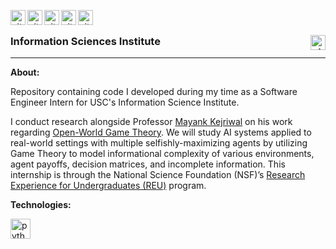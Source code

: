 &nbsp;
<img align="left" alt="git" width="24px" src="https://user-images.githubusercontent.com/67522964/147704862-04267bff-13d7-439f-821d-97ab785a8792.png" /> 
<img align="left" alt="git" width="24px" src="https://user-images.githubusercontent.com/67522964/147705253-d3f9d43f-0559-4d4e-b55b-0ab5f287bacd.png" /> 
<img align="left" alt="git" width="24px" src="https://user-images.githubusercontent.com/67522964/147704862-04267bff-13d7-439f-821d-97ab785a8792.png" /> 
<img align="left" alt="git" width="24px" src="https://user-images.githubusercontent.com/67522964/147705253-d3f9d43f-0559-4d4e-b55b-0ab5f287bacd.png" /> 
<img align="left" alt="git" width="24px" src="https://user-images.githubusercontent.com/67522964/147704862-04267bff-13d7-439f-821d-97ab785a8792.png" />  

### Information Sciences Institute <img align="right" alt="git" width="24px" src="https://user-images.githubusercontent.com/67522964/147623227-9dbfbed3-bd34-46d7-9a02-ca11fff50add.png" />

___
**About:** 
&nbsp;

Repository containing code I developed during my time as a Software Engineer Intern for USC's Information Science Institute. 

I conduct research alongside Professor [Mayank Kejriwal](https://usc-isi-i2.github.io/kejriwal/) on his work regarding [Open-World Game Theory](https://reu.isi.edu/projects.html). We will study AI systems applied to real-world settings with multiple selfishly-maximizing agents by utilizing Game Theory to model informational complexity of various environments, agent payoffs, decision matrices, and incomplete information. This internship is through the National Science Foundation (NSF)’s [Research Experience for Undergraduates (REU)](https://www.nsf.gov/crssprgm/reu/) program. 


**Technologies:**
&nbsp;

<img align="left" alt="python" width="32px" src="https://unpkg.com/simple-icons@v6/icons/python.svg" /> 


&nbsp;
